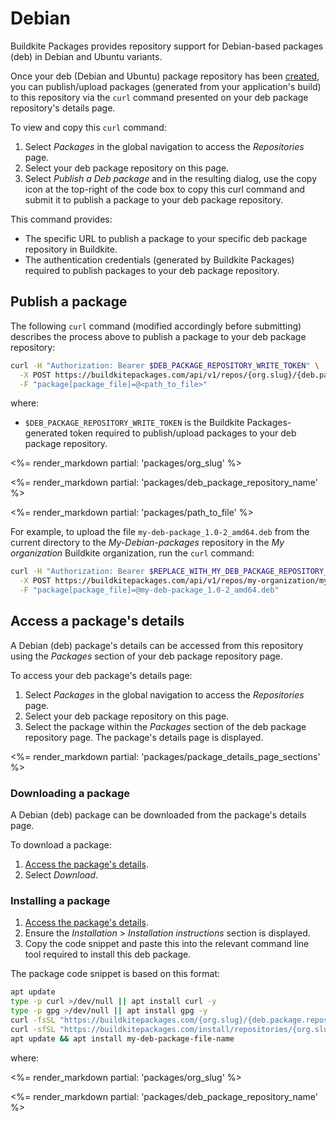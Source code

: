 # Debian

Buildkite Packages provides repository support for Debian-based packages (deb) in Debian and Ubuntu variants.

Once your deb (Debian and Ubuntu) package repository has been [created](/docs/packages/manage-repositories#create-a-repository), you can publish/upload packages (generated from your application's build) to this repository via the `curl` command presented on your deb package repository's details page.

To view and copy this `curl` command:

1. Select _Packages_ in the global navigation to access the _Repositories_ page.
1. Select your deb package repository on this page.
1. Select _Publish a Deb package_ and in the resulting dialog, use the copy icon at the top-right of the code box to copy this curl command and submit it to publish a package to your deb package repository.

This command provides:

- The specific URL to publish a package to your specific deb package repository in Buildkite.
- The authentication credentials (generated by Buildkite Packages) required to publish packages to your deb package repository.

## Publish a package

The following `curl` command (modified accordingly before submitting) describes the process above to publish a package to your deb package repository:

```bash
curl -H "Authorization: Bearer $DEB_PACKAGE_REPOSITORY_WRITE_TOKEN" \
  -X POST https://buildkitepackages.com/api/v1/repos/{org.slug}/{deb.package.repository.name}/packages.json \
  -F "package[package_file]=@<path_to_file>"
```

where:

- `$DEB_PACKAGE_REPOSITORY_WRITE_TOKEN` is the Buildkite Packages-generated token required to publish/upload packages to your deb package repository.

<%= render_markdown partial: 'packages/org_slug' %>

<%= render_markdown partial: 'packages/deb_package_repository_name' %>

<%= render_markdown partial: 'packages/path_to_file' %>

For example, to upload the file `my-deb-package_1.0-2_amd64.deb` from the current directory to the _My-Debian-packages_ repository in the _My organization_ Buildkite organization, run the `curl` command:

```bash
curl -H "Authorization: Bearer $REPLACE_WITH_MY_DEB_PACKAGE_REPOSITORY_WRITE_TOKEN" \
  -X POST https://buildkitepackages.com/api/v1/repos/my-organization/my-debian-packages/packages.json \
  -F "package[package_file]=@my-deb-package_1.0-2_amd64.deb"
```

## Access a package's details

A Debian (deb) package's details can be accessed from this repository using the _Packages_ section of your deb package repository page.

To access your deb package's details page:

1. Select _Packages_ in the global navigation to access the _Repositories_ page.
1. Select your deb package repository on this page.
1. Select the package within the _Packages_ section of the deb package repository page. The package's details page is displayed.

<%= render_markdown partial: 'packages/package_details_page_sections' %>

### Downloading a package

A Debian (deb) package can be downloaded from the package's details page.

To download a package:

1. [Access the package's details](#access-a-packages-details).
1. Select _Download_.

### Installing a package

1. [Access the package's details](#access-a-packages-details).
1. Ensure the _Installation_ > _Installation instructions_ section is displayed.
1. Copy the code snippet and paste this into the relevant command line tool required to install this deb package.

The package code snippet is based on this format:

```bash
apt update
type -p curl >/dev/null || apt install curl -y
type -p gpg >/dev/null || apt install gpg -y
curl -fsSL "https://buildkitepackages.com/{org.slug}/{deb.package.repository.name}/gpgkey" | gpg --dearmor -o /etc/apt/keyrings/{org.slug}_{deb.package.repository.name}-archive-keyring.gpg
curl -sfSL "https://buildkitepackages.com/install/repositories/{org.slug}/{deb.package.repository.name}/config_file.list?source=buildkite&name=${HOSTNAME}" > /etc/apt/sources.list.d/buildkite-{org.slug}-{deb.package.repository.name}.list
apt update && apt install my-deb-package-file-name
```

where:

<%= render_markdown partial: 'packages/org_slug' %>

<%= render_markdown partial: 'packages/deb_package_repository_name' %>

